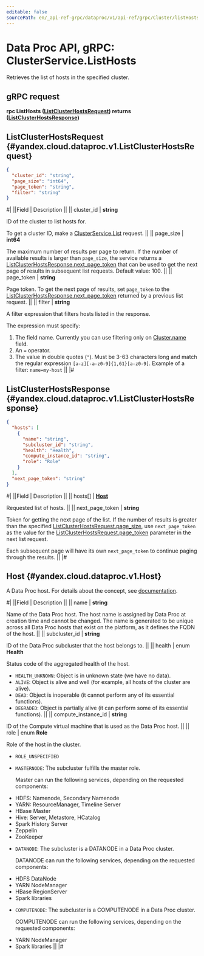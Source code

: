 ```yaml
---
editable: false
sourcePath: en/_api-ref-grpc/dataproc/v1/api-ref/grpc/Cluster/listHosts.md
---
```


# Data Proc API, gRPC: ClusterService.ListHosts

Retrieves the list of hosts in the specified cluster.

## gRPC request

**rpc ListHosts ([ListClusterHostsRequest](#yandex.cloud.dataproc.v1.ListClusterHostsRequest)) returns ([ListClusterHostsResponse](#yandex.cloud.dataproc.v1.ListClusterHostsResponse))**

## ListClusterHostsRequest {#yandex.cloud.dataproc.v1.ListClusterHostsRequest}

```json
{
  "cluster_id": "string",
  "page_size": "int64",
  "page_token": "string",
  "filter": "string"
}
```

#|
||Field | Description ||
|| cluster_id | **string**

ID of the cluster to list hosts for.

To get a cluster ID, make a [ClusterService.List](/docs/data-proc/api-ref/grpc/Cluster/list#List) request. ||
|| page_size | **int64**

The maximum number of results per page to return. If the number of available
results is larger than `page_size`, the service returns a [ListClusterHostsResponse.next_page_token](#yandex.cloud.dataproc.v1.ListClusterHostsResponse)
that can be used to get the next page of results in subsequent list requests.
Default value: 100. ||
|| page_token | **string**

Page token. To get the next page of results, set `page_token` to the
[ListClusterHostsResponse.next_page_token](#yandex.cloud.dataproc.v1.ListClusterHostsResponse) returned by a previous list request. ||
|| filter | **string**

A filter expression that filters hosts listed in the response.

The expression must specify:
1. The field name. Currently you can use filtering only on [Cluster.name](/docs/data-proc/api-ref/grpc/Cluster/get#yandex.cloud.dataproc.v1.Cluster) field.
2. An `=` operator.
3. The value in double quotes (`"`). Must be 3-63 characters long and match the regular expression `[a-z][-a-z0-9]{1,61}[a-z0-9]`.
Example of a filter: `name=my-host` ||
|#

## ListClusterHostsResponse {#yandex.cloud.dataproc.v1.ListClusterHostsResponse}

```json
{
  "hosts": [
    {
      "name": "string",
      "subcluster_id": "string",
      "health": "Health",
      "compute_instance_id": "string",
      "role": "Role"
    }
  ],
  "next_page_token": "string"
}
```

#|
||Field | Description ||
|| hosts[] | **[Host](#yandex.cloud.dataproc.v1.Host)**

Requested list of hosts. ||
|| next_page_token | **string**

Token for getting the next page of the list. If the number of results is greater than
the specified [ListClusterHostsRequest.page_size](#yandex.cloud.dataproc.v1.ListClusterHostsRequest), use `next_page_token` as the value
for the [ListClusterHostsRequest.page_token](#yandex.cloud.dataproc.v1.ListClusterHostsRequest) parameter in the next list request.

Each subsequent page will have its own `next_page_token` to continue paging through the results. ||
|#

## Host {#yandex.cloud.dataproc.v1.Host}

A Data Proc host. For details about the concept, see [documentation](/docs/data-proc/concepts/).

#|
||Field | Description ||
|| name | **string**

Name of the Data Proc host. The host name is assigned by Data Proc at creation time
and cannot be changed. The name is generated to be unique across all Data Proc
hosts that exist on the platform, as it defines the FQDN of the host. ||
|| subcluster_id | **string**

ID of the Data Proc subcluster that the host belongs to. ||
|| health | enum **Health**

Status code of the aggregated health of the host.

- `HEALTH_UNKNOWN`: Object is in unknown state (we have no data).
- `ALIVE`: Object is alive and well (for example, all hosts of the cluster are alive).
- `DEAD`: Object is inoperable (it cannot perform any of its essential functions).
- `DEGRADED`: Object is partially alive (it can perform some of its essential functions). ||
|| compute_instance_id | **string**

ID of the Compute virtual machine that is used as the Data Proc host. ||
|| role | enum **Role**

Role of the host in the cluster.

- `ROLE_UNSPECIFIED`
- `MASTERNODE`: The subcluster fulfills the master role.

  Master can run the following services, depending on the requested components:
* HDFS: Namenode, Secondary Namenode
* YARN: ResourceManager, Timeline Server
* HBase Master
* Hive: Server, Metastore, HCatalog
* Spark History Server
* Zeppelin
* ZooKeeper
- `DATANODE`: The subcluster is a DATANODE in a Data Proc cluster.

  DATANODE can run the following services, depending on the requested components:
* HDFS DataNode
* YARN NodeManager
* HBase RegionServer
* Spark libraries
- `COMPUTENODE`: The subcluster is a COMPUTENODE in a Data Proc cluster.

  COMPUTENODE can run the following services, depending on the requested components:
* YARN NodeManager
* Spark libraries ||
|#
